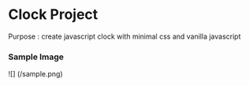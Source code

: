 # Clock Project
Purpose : create javascript clock with minimal css and vanilla javascript

### Sample Image 
![] (/sample.png)